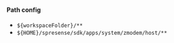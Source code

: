 #### Path config
- ```${workspaceFolder}/**```
- ```${HOME}/spresense/sdk/apps/system/zmodem/host/**```
